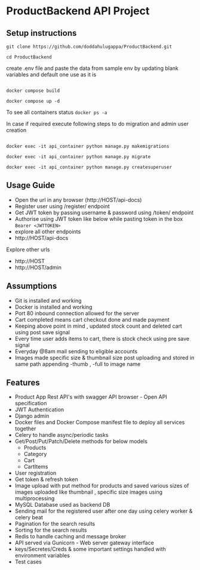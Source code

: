 # ProductBackend API Project

## Setup instructions
```
git clone https://github.com/doddahulugappa/ProductBackend.git

cd ProductBackend 
```

create .env file and paste the data from sample env by updating blank variables
and default one use as it is

```

docker compose build

docker compose up -d
```
To see all containers status
`docker ps -a`


In case if required execute following steps to do migration and admin user creation
```

docker exec -it api_container python manage.py makemigrations

docker exec -it api_container python manage.py migrate

docker exec -it api_container python manage.py createsuperuser

```

## Usage Guide
- Open the url in any browser (http://HOST/api-docs)
- Register user using /register/ endpoint
- Get JWT token by passing username & password using /token/ endpoint
- Authorise using JWT token like below while pasting token in the box
`Bearer <JWTTOKEN>`
- explore all other endpoints 
- http://HOST/api-docs

Explore other urls
- http://HOST
- http://HOST/admin


## Assumptions
- Git is installed and working
- Docker is installed and working
- Port 80 inbound connection allowed for the server
- Cart completed means cart checkout done and made payment
- Keeping above point in mind , updated stock count and deleted cart using post save signal
- Every time user adds items to cart, there is stock check using pre save signal 
- Everyday @8am mail sending to eligible accounts
- Images made specific size & thumbnail size post uploading and stored in same path appending -thumb , -full to image 
name

## Features

- Product App Rest API's with swagger API browser - Open API specification
- JWT Authentication
- Django admin 
- Docker files and Docker Compose manifest file to deploy all services together
- Celery to handle async/periodic tasks
- Get/Post/Put/Patch/Delete methods for below models
  - Products
  - Category
  - Cart
  - CartItems
- User registration
- Get token & refresh token
- Image upload with put method for products and saved various sizes of images uploaded like thumbnail , 
specific size images using multiprocessing
- MySQL Database used as backend DB
- Sending mail for the registered user after one day using celery worker & celery beat 
- Pagination for the search results
- Sorting for the search results
- Redis to handle caching and message broker
- API served via Gunicorn - Web server gateway interface
- keys/Secretes/Creds & some important settings handled with environment variables
- Test cases

